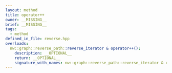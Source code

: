 ```yaml
---
layout: method
title: operator++
owner: __MISSING__
brief: __MISSING__
tags:
  - method
defined_in_file: reverse.hpp
overloads:
  nw::graph::reverse_path::reverse_iterator & operator++():
    description: __OPTIONAL__
    return: __OPTIONAL__
    signature_with_names: nw::graph::reverse_path::reverse_iterator & operator++()
---
```

